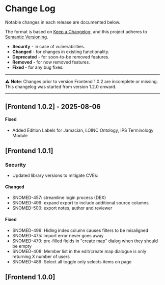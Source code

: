 # Change Log

Notable changes in each release are documented below.

The format is based on [Keep a Changelog](https://keepachangelog.com/en/1.0.0/),
and this project adheres to [Semantic Versioning](https://semver.org/spec/v2.0.0.html).

* **Security**   - in case of vulnerabilities.
* **Changed**    - for changes in existing functionality.
* **Deprecated** - for soon-to-be removed features.
* **Removed**    - for now removed features.
* **Fixed**      - for any bug fixes.

---

⚠️ **Note**: Changes prior to version Frontend 1.0.2 are incomplete or missing. This changelog was started from version 1.2.0 onward.

---

## [Frontend 1.0.2] - 2025-08-06

#### Fixed

- Added Edition Labels for Jamacian, LOINC Ontology, IPS Terminology Module


## [Frontend 1.0.1]

### Security

- Updated library versions to mitigate CVEs:

#### Changed

- SNOMED-457: streamline login process (DEX)
- SNOMED-499: expand export to include additional source columns
- SNOMED-500: export notes, author and reviewer

#### Fixed

- SNOMED-496: Hiding index column causes filters to be misaligned
- SNOMED-475: Import error never goes away
- SNOMED-470: pre-filled fields in "create map" dialog when they should be empty
- SNOMED-408: Member list in the edit/create map dialogue is only returning X number of users
- SNOMED-489: Select all toggle only selects items on page

## [Frontend 1.0.0]
